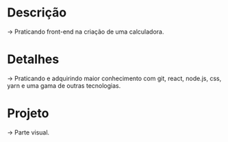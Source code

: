# Descrição
-> Praticando front-end na criação de uma calculadora.

# Detalhes
-> Praticando e adquirindo maior conhecimento com git, react, node.js, css, yarn e uma gama de outras tecnologias.

# Projeto
-> Parte visual.
